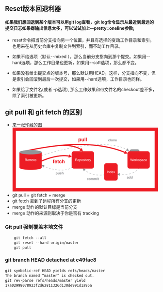 ## Reset版本回退利器
#### 如果我们想回退到某个版本可以用git log查看，git log命令显示从最近到最远的提交日志如果嫌输出信息太多，可以试试加上--pretty=oneline参数;

* reset命令把当前分支指向另一个位置，并且有选择的变动工作目录和索引。也用来在从历史仓库中复制文件到索引，而不动工作目录。

* 如果不给选项（默认--mixed ），那么当前分支指向到那个提交。如果用--hard选项，那么工作目录也更新，如果用--soft选项，那么都不变。

* 如果没有给出提交点的版本号，那么默认用HEAD。这样，分支指向不变，但是索引会回滚到最后一次提交，如果用--hard选项，工作目录也同样。

* 如果给了文件名(或者 -p选项), 那么工作效果和带文件名的checkout差不多，除了索引被更新。

## git pull 和 git fetch 的区别
- 来一张珍藏的图
 ![](./img/git_pull.jpg)
- git pull = git fetch + merge
- git fetch 拿到了远程所有分支的更新
- merge 动作的默认目标是当前分支
- merge 动作的来源则取决于你是否有 tracking



### Git pull 强制覆盖本地文件

```
    git fetch --all  
    git reset --hard origin/master 
    git pull
```

### git branch HEAD detached at c49fac8

```
git symbolic-ref HEAD yields refs/heads/master
The branch named “master” is checked out.
git rev-parse refs/heads/master yield 17a02998078923f2d62811326d130de991d1a95a

```